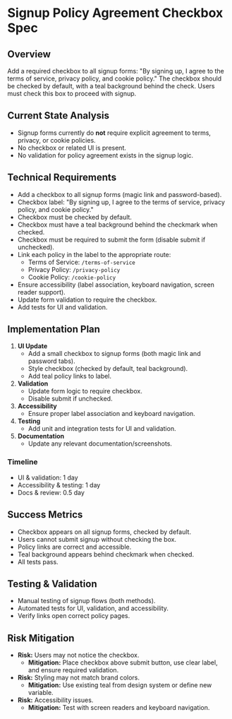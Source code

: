 # Signup Policy Agreement Checkbox Spec

## Overview
Add a required checkbox to all signup forms: "By signing up, I agree to the terms of service, privacy policy, and cookie policy." The checkbox should be checked by default, with a teal background behind the check. Users must check this box to proceed with signup.

## Current State Analysis
- Signup forms currently do **not** require explicit agreement to terms, privacy, or cookie policies.
- No checkbox or related UI is present.
- No validation for policy agreement exists in the signup logic.

## Technical Requirements
- Add a checkbox to all signup forms (magic link and password-based).
- Checkbox label: "By signing up, I agree to the terms of service, privacy policy, and cookie policy."
- Checkbox must be checked by default.
- Checkbox must have a teal background behind the checkmark when checked.
- Checkbox must be required to submit the form (disable submit if unchecked).
- Link each policy in the label to the appropriate route:
  - Terms of Service: `/terms-of-service`
  - Privacy Policy: `/privacy-policy`
  - Cookie Policy: `/cookie-policy`
- Ensure accessibility (label association, keyboard navigation, screen reader support).
- Update form validation to require the checkbox.
- Add tests for UI and validation.

## Implementation Plan
1. **UI Update**
   - Add a small checkbox to signup forms (both magic link and password tabs).
   - Style checkbox (checked by default, teal background).
   - Add teal policy links to label.
2. **Validation**
   - Update form logic to require checkbox.
   - Disable submit if unchecked.
3. **Accessibility**
   - Ensure proper label association and keyboard navigation.
4. **Testing**
   - Add unit and integration tests for UI and validation.
5. **Documentation**
   - Update any relevant documentation/screenshots.

### Timeline
- UI & validation: 1 day
- Accessibility & testing: 1 day
- Docs & review: 0.5 day

## Success Metrics
- Checkbox appears on all signup forms, checked by default.
- Users cannot submit signup without checking the box.
- Policy links are correct and accessible.
- Teal background appears behind checkmark when checked.
- All tests pass.

## Testing & Validation
- Manual testing of signup flows (both methods).
- Automated tests for UI, validation, and accessibility.
- Verify links open correct policy pages.

## Risk Mitigation
- **Risk:** Users may not notice the checkbox.
  - **Mitigation:** Place checkbox above submit button, use clear label, and ensure required validation.
- **Risk:** Styling may not match brand colors.
  - **Mitigation:** Use existing teal from design system or define new variable.
- **Risk:** Accessibility issues.
  - **Mitigation:** Test with screen readers and keyboard navigation. 